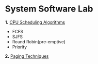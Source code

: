 # System Software Lab

**1.** [CPU Scheduling Algorithms](/Exp_1)
  - FCFS
  - SJFS
  - Round Robin(pre-emptive)
  - Priority

**2.** [Paging Techniques](/Exp_2)
